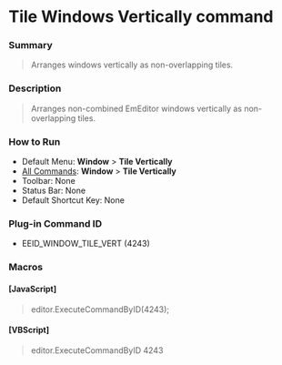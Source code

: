 # Tile Windows Vertically command

### Summary

> Arranges windows vertically as non-overlapping tiles.

### Description

> Arranges non-combined EmEditor windows vertically as non-overlapping tiles.

### How to Run

- Default Menu: **Window** \> **Tile Vertically**
- [All Commands](../tools/all_commands): **Window**
\> **Tile Vertically**
- Toolbar: None
- Status Bar: None
- Default Shortcut Key: None

### Plug-in Command ID

- EEID\_WINDOW\_TILE\_VERT (4243)

### Macros

#### \[JavaScript\]

> editor.ExecuteCommandByID(4243);

#### \[VBScript\]

> editor.ExecuteCommandByID 4243
